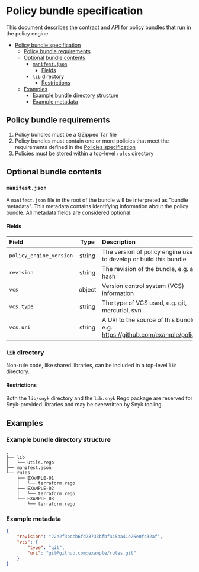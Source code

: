 # Policy bundle specification

This document describes the contract and API for policy bundles that run in the policy engine.

- [Policy bundle specification](#policy-bundle-specification)
  - [Policy bundle requirements](#policy-bundle-requirements)
  - [Optional bundle contents](#optional-bundle-contents)
    - [`manifest.json`](#manifestjson)
      - [Fields](#fields)
    - [`lib` directory](#lib-directory)
      - [Restrictions](#restrictions)
  - [Examples](#examples)
    - [Example bundle directory structure](#example-bundle-directory-structure)
    - [Example metadata](#example-metadata)

## Policy bundle requirements

1. Policy bundles must be a GZipped Tar file
2. Policy bundles must contain one or more policies that meet the requirements defined in the
   [Policies specification](policy_spec.md)
3. Policies must be stored within a top-level `rules` directory

## Optional bundle contents

### `manifest.json`

A `manifest.json` file in the root of the bundle will be interpreted as "bundle metadata". This
metadata contains identifying information about the policy bundle. All metadata fields are
considered optional.

#### Fields

| Field                   |  Type  | Description                                                                  |
| :---------------------- | :----: | :--------------------------------------------------------------------------- |
| `policy_engine_version` | string | The version of policy engine used to develop or build this bundle            |
| `revision`              | string | The revision of the bundle, e.g. a Git hash                                  |
| `vcs`                   | object | Version control system (VCS) information                                     |
| `vcs.type`              | string | The type of VCS used, e.g. git, mercurial, svn                               |
| `vcs.uri`               | string | A URI to the source of this bundle, e.g. https://github.com/example/policies |

### `lib` directory

Non-rule code, like shared libraries, can be included in a top-level `lib` directory.

#### Restrictions

Both the `lib/snyk` directory and the `lib.snyk` Rego package are reserved for Snyk-provided
libraries and may be overwritten by Snyk tooling.

## Examples

### Example bundle directory structure

```
.
├── lib
│   └── utils.rego
├── manifest.json
└── rules
    ├── EXAMPLE-01
    │   └── terraform.rego
    ├── EXAMPLE-02
    │   └── terraform.rego
    └── EXAMPLE-03
        └── terraform.rego
```

### Example metadata

```json
{
    "revision": "22e2f3bccb6fd28733bfbf445ba41e26e0fc32af",
    "vcs": {
        "type": "git",
        "uri": "git@github.com:example/rules.git"
    }
}
```